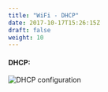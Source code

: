 ```yaml
---
title: "WiFi - DHCP"
date: 2017-10-17T15:26:15Z
draft: false
weight: 10
---
```



#### DHCP:  

![DHCP configuration](/images/WiFi/WIFI_DHCP_SETTINGS.png)

